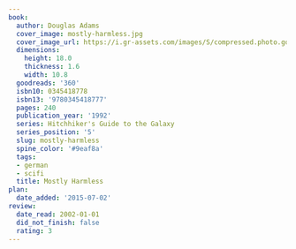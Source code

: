 ```yaml
---
book:
  author: Douglas Adams
  cover_image: mostly-harmless.jpg
  cover_image_url: https://i.gr-assets.com/images/S/compressed.photo.goodreads.com/books/1320725132l/360._SY160_.jpg
  dimensions:
    height: 18.0
    thickness: 1.6
    width: 10.8
  goodreads: '360'
  isbn10: 0345418778
  isbn13: '9780345418777'
  pages: 240
  publication_year: '1992'
  series: Hitchhiker's Guide to the Galaxy
  series_position: '5'
  slug: mostly-harmless
  spine_color: '#9eaf8a'
  tags:
  - german
  - scifi
  title: Mostly Harmless
plan:
  date_added: '2015-07-02'
review:
  date_read: 2002-01-01
  did_not_finish: false
  rating: 3
---
```

